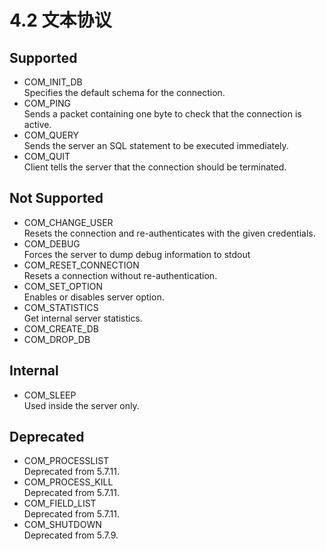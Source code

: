 # 4.2 文本协议
## Supported 
* COM\_INIT_DB  
Specifies the default schema for the connection.   
* COM_PING  
Sends a packet containing one byte to check that the connection is active.    
* COM_QUERY  
Sends the server an SQL statement to be executed immediately.  
* COM_QUIT  
Client tells the server that the connection should be terminated.   

## Not Supported  
* COM\_CHANGE_USER  
Resets the connection and re-authenticates with the given credentials.  
* COM_DEBUG  
Forces the server to dump debug information to stdout  
* COM\_RESET_CONNECTION  
Resets a connection without re-authentication.  
* COM\_SET_OPTION  
Enables or disables server option.   
* COM_STATISTICS  
Get internal server statistics.  
* COM\_CREATE_DB   
* COM\_DROP_DB  


## Internal  
* COM_SLEEP  
Used inside the server only.  
 
## Deprecated
* COM_PROCESSLIST  
Deprecated from 5.7.11.  
* COM\_PROCESS_KILL  
Deprecated from 5.7.11.   
* COM\_FIELD_LIST  
Deprecated from 5.7.11.  
* COM_SHUTDOWN  
Deprecated from 5.7.9.
